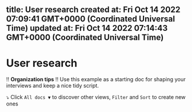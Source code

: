 
title: User research
created at: Fri Oct 14 2022 07:09:41 GMT+0000 (Coordinated Universal Time)
updated at: Fri Oct 14 2022 07:14:43 GMT+0000 (Coordinated Universal Time)
---

# User research

!! **Organization tips**
!! Use this example as a starting doc for shaping your interviews and keep a nice tidy script.

⤵ Click `All docs ▼` to discover other views, `Filter` and `Sort` to create new ones

          